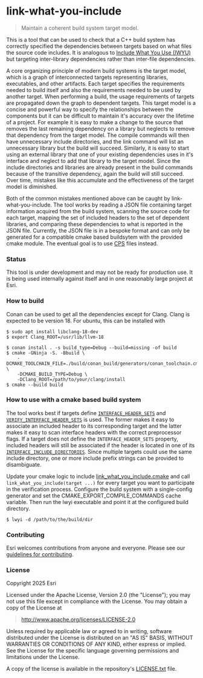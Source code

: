 <!--
Copyright (c) 2025 Environmental Systems Research Institute, Inc.
SPDX-License-Identifier: Apache-2.0
-->

# link-what-you-include

> Maintain a coherent build system target model.

This is a tool that can be used to check that a C++ build system has correctly
specified the dependencies between targets based on what files the source code
includes. It is analogous to
[Include What You Use (IWYU)](https://github.com/include-what-you-use/include-what-you-use)
but targeting inter-library dependencies rather than inter-file dependencies.

A core organizing principle of modern build systems is the target model, which
is a graph of interconnected targets representing libraries, executables, and
other artifacts. Each target specifies the requirements needed to build itself
and also the requirements needed to be used by another target. When performing
a build, the usage requirements of targets are propagated down the graph to
dependent targets. This target model is a concise and powerful way to specify
the relationships between the components but it can be difficult to maintain
it's accuracy over the lifetime of a project. For example it is easy to make a
change to the source that removes the last remaining dependency on a library
but neglects to remove that dependency from the target model. The compile
commands will then have unnecessary include directories, and the link command
will list an unnecessary library but the build will succeed. Similarly, it is
easy to start using an external library that one of your existing dependencies
uses in it's interface and neglect to add that library to the target model.
Since the include directories and libraries are already present in the build
commands because of the transitive dependency, again the build will still
succeed. Over time, mistakes like this accumulate and the effectiveness of the
target model is diminished.

Both of the common mistakes mentioned above can be caught by
link-what-you-include. The tool works by reading a JSON file containing target
information acquired from the build system, scanning the source code for each
target, mapping the set of included headers to the set of dependent libraries,
and comparing these dependencies to what is reported in the JSON file.
Currently, the JSON file is in a bespoke format and can only be generated for a
compatible cmake based buildsytem with the provided cmake module. The eventual
goal is to use [CPS](https://github.com/cps-org/cps) files instead.

### Status

This tool is under development and may not be ready for production use. It is
being used internally against itself and in one reasonably large project at
Esri.

### How to build

Conan can be used to get all the dependencies except for Clang. Clang is
expected to be version 18. For ubuntu, this can be installed with

```
$ sudo apt install libclang-18-dev
$ export Clang_ROOT=/usr/lib/llvm-18
```

```
$ conan install . -s build_type=Debug --build=missing -of build
$ cmake -GNinja -S. -Bbuild \
    -DCMAKE_TOOLCHAIN_FILE=./build/conan_build/generators/conan_toolchain.cmake \
    -DCMAKE_BUILD_TYPE=Debug \
    -DClang_ROOT=/path/to/your/clang/install
$ cmake --build build
```

### How to use with a cmake based build system

The tool works best if targets define
[`INTERFACE_HEADER_SETS`](https://cmake.org/cmake/help/latest/prop_tgt/INTERFACE_HEADER_SETS.html)
and
[`VERIFY_INTERFACE_HEADER_SETS`](https://cmake.org/cmake/help/latest/prop_tgt/VERIFY_INTERFACE_HEADER_SETS.html#prop_tgt:VERIFY_INTERFACE_HEADER_SETS)
is used. The former makes it easy to associate an included header to its
corresponding target and the latter makes it easy to scan interface headers with
the correct preprocessor flags. If a target does not define the
`INTERFACE_HEADER_SETS` property, included headers will still be associated if
the header is located in one of its
[`INTERFACE_INCLUDE_DIRECTORIES`](https://cmake.org/cmake/help/latest/prop_tgt/INTERFACE_INCLUDE_DIRECTORIES.html).
Since multiple targets could use the same include directory, one or more
include prefix strings can be provided to disambiguate.

Update your cmake logic to include
[link_what_you_include.cmake](cmake/link_what_you_include.cmake) and call
`link_what_you_include(target ...)` for every target you want to participate in
the verification process. Configure the build system with a single-config
generator and set the CMAKE_EXPORT_COMPILE_COMMANDS cache variable. Then run
the lwyi executable and point it at the configured build directory.

```
$ lwyi -d /path/to/the/build/dir
```

### Contributing

Esri welcomes contributions from anyone and everyone. Please see our
[guidelines for contributing](https://github.com/esri/contributing).

### License

Copyright 2025 Esri

Licensed under the Apache License, Version 2.0 (the "License");
you may not use this file except in compliance with the License.
You may obtain a copy of the License at

> http://www.apache.org/licenses/LICENSE-2.0

Unless required by applicable law or agreed to in writing, software
distributed under the License is distributed on an "AS IS" BASIS,
WITHOUT WARRANTIES OR CONDITIONS OF ANY KIND, either express or implied.
See the License for the specific language governing permissions and
limitations under the License.

A copy of the license is available in the repository's
[LICENSE.txt](./LICENSE.txt) file.
